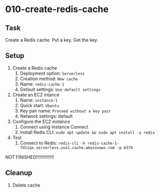 # 010-create-redis-cache

## Task
Create a Redis cache. Put a key. Get the key.

## Setup
1. Create a Redis cache
	1. Deployment option: `Serverless`
	2. Creation method: `New cache`
	3. Name: `redis-cache-1`
	4. Default settings: `Use default settings`
2. Create an EC2 intance
	1. Name: `instance-1`
	2. Quick start: `Ubuntu`
	3. Key pair name: `Proceed without a key pair`
	4. Network settings: default
3. Configure the EC2 instance
	1. Connect using Instance Connect
	2. Install Redis CLI: `sudo apt update && sudo apt install -y redis`
3. Test
	1. Connect to Redis: `redis-cli -h redis-cache-1-7d1iqx.serverless.use1.cache.amazonaws.com -p 6379`

NOT FINISHED!!!!!!!!!!!!!!


## Cleanup
1. Delete cache
